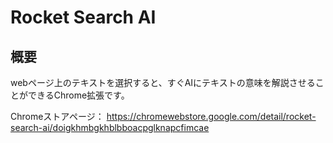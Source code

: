 # Rocket Search AI

## 概要

webページ上のテキストを選択すると、すぐAIにテキストの意味を解説させることができるChrome拡張です。

Chromeストアページ：
https://chromewebstore.google.com/detail/rocket-search-ai/doigkhmbgkhblbboacpglknapcfimcae
